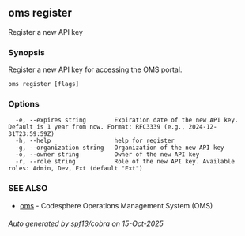 ## oms register

Register a new API key

### Synopsis

Register a new API key for accessing the OMS portal.

```
oms register [flags]
```

### Options

```
  -e, --expires string        Expiration date of the new API key. Default is 1 year from now. Format: RFC3339 (e.g., 2024-12-31T23:59:59Z)
  -h, --help                  help for register
  -g, --organization string   Organization of the new API key
  -o, --owner string          Owner of the new API key
  -r, --role string           Role of the new API key. Available roles: Admin, Dev, Ext (default "Ext")
```

### SEE ALSO

* [oms](oms.md)	 - Codesphere Operations Management System (OMS)

###### Auto generated by spf13/cobra on 15-Oct-2025
